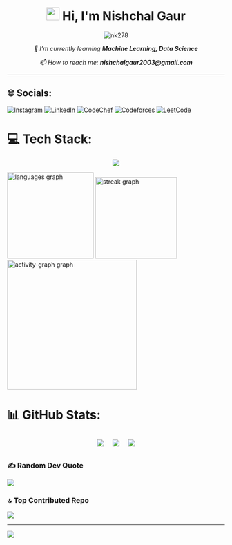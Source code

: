<h1 align="center">
  <img src="https://raw.githubusercontent.com/MartinHeinz/MartinHeinz/master/wave.gif" width="30px"> Hi, I'm Nishchal Gaur
</h1>

<p align="center">
  <img src="https://komarev.com/ghpvc/?username=nk278&label=Profile%20views&color=0e75b6&style=flat" alt="nk278" />
</p>

<p align="center">
  <em>🌱 I’m currently learning <strong>Machine Learning, Data Science</strong></em>
</p>
<p align="center">
  <em>📫 How to reach me: <strong>nishchalgaur2003@gmail.com</strong></em>
</p>

---

## 🌐 Socials:
[![Instagram](https://skillicons.dev/icons?i=instagram)](https://instagram.com/__nishchal.23x)
[![LinkedIn](https://skillicons.dev/icons?i=linkedin)](https://linkedin.com/in/nishchalgaur)
[![CodeChef](https://img.shields.io/badge/CodeChef-%235B4638.svg?style=for-the-badge&logo=codechef&logoColor=white)](https://www.codechef.com/users/nkg_9938)
[![Codeforces](https://img.shields.io/badge/Codeforces-%231F8ACB.svg?style=for-the-badge&logo=codeforces&logoColor=white)](https://codeforces.com/profile/nishchal22330)
[![LeetCode](https://img.shields.io/badge/LeetCode-%23FFA116.svg?style=for-the-badge&logo=leetcode&logoColor=white)](https://www.leetcode.com/nkg_8259)

</p>

# 💻 Tech Stack:
<p align="center">
  <img src="https://skillicons.dev/icons?i=html,css,git,github,vscode,anaconda,figma,c,cpp,postman,python,java,azure,aws,mongodb,docker,pytorch,sklearn,tensorflow,matlab,latex,flask&perline=12" />
</p>
<div align="left">
  <img src="https://github-readme-stats.vercel.app/api/top-langs?username=NK278&locale=en&hide_title=false&layout=compact&card_width=320&langs_count=5&theme=dracula&hide_border=false&order=2" height="200" alt="languages graph"  />
  <img src="https://streak-stats.demolab.com?user=NK278&locale=en&mode=weekly&theme=dracula&hide_border=false&border_radius=5&order=3" height="189" alt="streak graph"  />
  <img src="https://github-readme-activity-graph.vercel.app/graph?username=NK278&radius=16&theme=react&area=true&order=5" height="300" alt="activity-graph graph"  />
</div>


# 📊 GitHub Stats:
<div align="center" style="display: flex; flex-wrap: wrap; justify-content: center;">
  <img src="https://github-readme-stats.vercel.app/api?username=NK278&theme=dark&hide_border=false&include_all_commits=false&count_private=false" style="margin: 10px;" />
  <img src="https://github-readme-streak-stats.herokuapp.com/?user=NK278&theme=dark&hide_border=false" style="margin: 10px;" />
  <img src="https://github-readme-stats.vercel.app/api/top-langs/?username=NK278&theme=dark&hide_border=false&include_all_commits=false&count_private=false&layout=compact" style="margin: 10px;" />
</div>

### ✍️ Random Dev Quote
![](https://quotes-github-readme.vercel.app/api?type=horizontal&theme=radical)


### 🔝 Top Contributed Repo
![](https://github-contributor-stats.vercel.app/api?username=NK278&limit=5&theme=dark&combine_all_yearly_contributions=true)

---
[![](https://visitcount.itsvg.in/api?id=NK278&icon=0&color=0)](https://visitcount.itsvg.in)

<!-- Proudly created with GPRM ( https://gprm.itsvg.in ) -->
